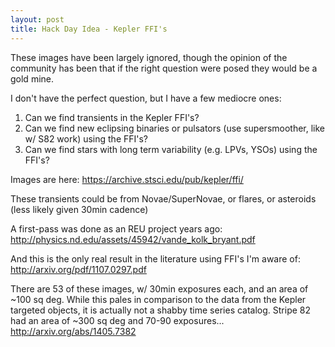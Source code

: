 ```yaml
---
layout: post
title: Hack Day Idea - Kepler FFI's
---
```


These images have been largely ignored, though the opinion of the community has been that if the right question were posed they would be a gold mine.

I don't have the perfect question, but I have a few mediocre ones:

1. Can we find transients in the Kepler FFI's?
2. Can we find new eclipsing binaries or pulsators (use supersmoother, like w/ S82 work) using the FFI's?
3. Can we find stars with long term variability (e.g. LPVs, YSOs) using the FFI's?


Images are here:
https://archive.stsci.edu/pub/kepler/ffi/

These transients could be from Novae/SuperNovae, or flares, or asteroids (less likely given 30min cadence)

A first-pass was done as an REU project years ago:
http://physics.nd.edu/assets/45942/vande_kolk_bryant.pdf

And this is the only real result in the literature using FFI's I'm aware of:
http://arxiv.org/pdf/1107.0297.pdf


There are 53 of these images, w/ 30min exposures each, and an area of ~100 sq deg. While this pales in comparison to the data from the Kepler targeted objects, it is actually not a shabby time series catalog. Stripe 82 had an area of ~300 sq deg and 70-90 exposures...
http://arxiv.org/abs/1405.7382